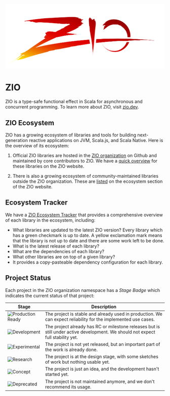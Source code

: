 ![ZIO Logo](./ZIO.png)

# ZIO

ZIO is a type-safe functional effect in Scala for asynchronous and concurrent programming. To learn more about ZIO, visit [zio.dev](zio.dev).

## ZIO Ecosystem

ZIO has a growing ecosystem of libraries and tools for building next-generation reactive applications on JVM, Scala.js, and Scala Native. Here is the overview of its ecosystem:

1. Official ZIO libraries are hosted in the [ZIO organization](https://github.com/zio/) on Github and maintained by core contributors to ZIO. We have a [quick overview](http://zio.dev/ecosystem/officials/) for these libraries on the ZIO website.

2. There is also a growing ecosystem of community-maintained libraries outside the ZIO organization. These are [listed](https://zio.dev/ecosystem/community/) on the ecosystem section of the ZIO website.

## Ecosystem Tracker

We have a [ZIO Ecosystem Tracker](https://zio-ecosystem.herokuapp.com/) that provides a comprehensive overview of each library in the ecosystem, including:

- What libraries are updated to the latest ZIO version? Every library which has a green checkmark is up to date. A yellow exclamation mark means that the library is not up to date and there are some work left to be done.
- What is the latest release of each library?
- What are the dependencies of each library?
- What other libraries are on top of a given library?
- It provides a copy-pasteable dependency configuration for each library.

## Project Status

Each project in the ZIO organization namespace has a _Stage Badge_ which indicates the current status of that project:


| Stage | Description |
|-------|-------------|
|![Production Ready](https://img.shields.io/badge/Project%20Stage-Production%20Ready-brightgreen.svg) | The project is stable and already used in production. We can expect reliability for the implemented use cases. |
| ![Development](https://img.shields.io/badge/Project%20Stage-Development-yellowgreen.svg) | The project already has RC or milestone releases but is still under active development. We should not expect full stability yet. | 
| ![Experimental](https://img.shields.io/badge/Project%20Stage-Experimental-orange.svg) | The project is not yet released, but an important part of the work is already done. |
| ![Research](https://img.shields.io/badge/Project%20Stage-Research-orange.svg) | The project is at the design stage, with some sketches of work but nothing usable yet. |
| ![Concept](https://img.shields.io/badge/Project%20Stage-Concept-orange.svg) | The project is just an idea, and the development hasn't started yet. |
| ![Deprecated](https://img.shields.io/badge/Project%20Stage-Deprecated-red.svg) | The project is not maintained anymore, and we don't recommend its usage. |
